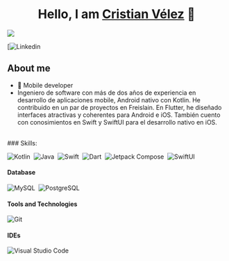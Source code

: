 <div align="center">
<h1 align="center">Hello, I am <a href="https://www.linkedin.com/in/cristianv%C3%A9lez">Cristian Vélez</a> 👋</h1>
</div>
<img src="https://i.imgur.com/8SM6OJxh.png">

[![Linkedin](https://img.shields.io/badge/Linkedin-42ecf5?style=social&logo=Linkedin&logoColor=%23133ecf&labelColor=42ecf5&color=42ecf5&link=https%3A%2F%2Fwww.linkedin.com%2Fin%2Fcristianv%25C3%25A9lez%2F)


## About me

- 📲 Mobile developer
- Ingeniero de software con más de dos años de experiencia en desarrollo de aplicaciones
mobile, Android nativo con Kotlin. He contribuido en un par de proyectos en Freislain.
En Flutter, he diseñado interfaces atractivas y coherentes para Android e iOS.
También cuento con conosimientos en Swift y SwiftUI para el desarrollo nativo en iOS.

<br>
### Skills:

![Kotlin](https://img.shields.io/badge/Kotlin-101bef)&nbsp;
![Java](https://img.shields.io/badge/Java-51ae5d)&nbsp;
![Swift](https://img.shields.io/badge/Swift-ff5600)&nbsp;
![Dart](https://img.shields.io/badge/Dart-010203)&nbsp;
![Jetpack Compose](https://img.shields.io/badge/JetpackCompose-d7f542)&nbsp;
![SwiftUI](https://img.shields.io/badge/SwiftUI-4245f5)

#### Database

![MySQL](https://img.shields.io/badge/MySQL-00000F?style=for-the-badge&logo=mysql&logoColor=white)&nbsp;
![PostgreSQL](https://img.shields.io/badge/PostgreSQL-316192?style=for-the-badge&logo=postgresql&logoColor=white)&nbsp;

#### Tools and Technologies

![Git](https://img.shields.io/badge/GIT-E44C30?style=for-the-badge&logo=git&logoColor=white)&nbsp;
<!-- ![AWS](https://img.shields.io/badge/Amazon_AWS-232F3E?style=flat&logo=amazon-aws&logoColor=white)&nbsp;
![Google Cloud](https://img.shields.io/badge/Google_Cloud-4285F4?style=flat&logo=google-cloud&logoColor=white)&nbsp; -->

#### IDEs

![Visual Studio Code](https://img.shields.io/badge/Visual%20Studio%20Code-0078d7.svg?style=for-the-badge&logo=visual-studio-code&logoColor=white)&nbsp;


<!--
**themlphdstudent/themlphdstudent** is a ✨ _special_ ✨ repository because its `README.md` (this file) appears on your GitHub profile.

Here are some ideas to get you started:

- 🔭 I’m currently working on ...
- 🌱 I’m currently learning ...
- 👯 I’m looking to collaborate on ...
- 🤔 I’m looking for help with ...
- 💬 Ask me about ...
- 📫 How to reach me: ...
- 😄 Pronouns: ...
- ⚡ Fun fact: ...
-->


